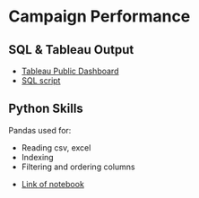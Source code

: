 # Campaign Performance

## SQL & Tableau Output
 * [Tableau Public Dashboard](https://public.tableau.com/views/basma_tableau/MKTG?:language=en-US&:display_count=n&:origin=viz_share_link)
 * [SQL script](https://github.com/jenn-db/Marketing-Dashboard/blob/main/SQL_Script.sql)

## Python Skills
Pandas used for:
- Reading csv, excel
- Indexing
- Filtering and ordering columns

* [Link of notebook]()

